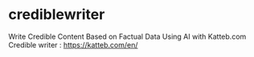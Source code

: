 # crediblewriter
Write Credible Content Based on Factual Data Using AI with Katteb.com Credible writer : https://katteb.com/en/
